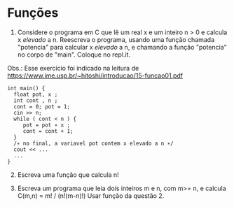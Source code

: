 # Funções


1. Considere o programa em C que lê um real x e um inteiro n > 0 e calcula x _elevado_ a n. 
Reescreva o programa, usando uma função chamada "potencia" para calcular  x _elevado_ a n, 
e chamando a função "potencia" no corpo de "main". Coloque no repl.it.

Obs.: Esse exercício foi indicado na leitura de https://www.ime.usp.br/~hitoshi/introducao/15-funcao01.pdf 

```
int main() {
  float pot, x ;
  int cont , n ;
  cont = 0; pot = 1;
  cin >> n; 
  while ( cont < n ) {
     pot = pot ∗ x ;
     cont = cont + 1;
  }
  /∗ no final, a variavel pot contem x elevado a n ∗/
  cout << ...
  ...
}
```

2. Escreva uma função que calcula n!

3. Escreva um programa que leia dois inteiros m e n, com m>= n, e calcula C(m,n) = m! / (n!(m-n)!) Usar função da questão 2.

